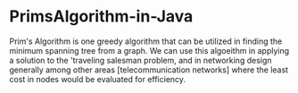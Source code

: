 # PrimsAlgorithm-in-Java
Prim's Algorithm is one greedy algorithm that can be utilized in finding the minimum spanning tree from a graph.
We can use this algoeithm in applying a solution to the 'traveling salesman problem, and in networking design generally 
among other areas [telecommunication networks] where the least cost in nodes would be evaluated for efficiency.
